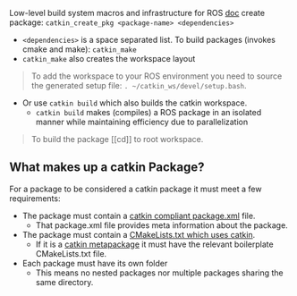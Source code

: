 Low-level build system macros and infrastructure for ROS
[doc](http://wiki.ros.org/catkin)
create package: `catkin_create_pkg <package-name> <dependencies>`
- `<dependencies>` is a space separated list.
To build packages (invokes cmake and make):  `catkin_make`
- `catkin_make` also creates the workspace layout
>To add the workspace to your ROS environment you need to source the generated setup file: `. ~/catkin_ws/devel/setup.bash`.
- Or use `catkin build` which also builds the catkin workspace.
	- `catkin build` makes (compiles) a ROS package in an isolated manner while maintaining efficiency due to parallelization
>To build the package [[cd]] to root workspace.

## What makes up a catkin Package?
For a package to be considered a catkin package it must meet a few requirements:
- The package must contain a [catkin compliant package.xml](http://wiki.ros.org/catkin/package.xml) file.
    - That package.xml file provides meta information about the package.
- The package must contain a [CMakeLists.txt which uses catkin](http://wiki.ros.org/catkin/CMakeLists.txt).
    - If it is a [catkin metapackage](http://wiki.ros.org/catkin/package.xml#Metapackages) it must have the relevant boilerplate CMakeLists.txt file.
- Each package must have its own folder
    - This means no nested packages nor multiple packages sharing the same directory.
	